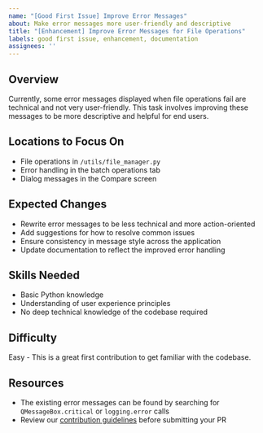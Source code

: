 ```yaml
---
name: "[Good First Issue] Improve Error Messages"
about: Make error messages more user-friendly and descriptive
title: "[Enhancement] Improve Error Messages for File Operations"
labels: good first issue, enhancement, documentation
assignees: ''
---
```


## Overview

Currently, some error messages displayed when file operations fail are technical and not very user-friendly. This task involves improving these messages to be more descriptive and helpful for end users.

## Locations to Focus On

- File operations in `/utils/file_manager.py`
- Error handling in the batch operations tab
- Dialog messages in the Compare screen

## Expected Changes

- Rewrite error messages to be less technical and more action-oriented
- Add suggestions for how to resolve common issues
- Ensure consistency in message style across the application
- Update documentation to reflect the improved error handling

## Skills Needed

- Basic Python knowledge
- Understanding of user experience principles
- No deep technical knowledge of the codebase required

## Difficulty

Easy - This is a great first contribution to get familiar with the codebase.

## Resources

- The existing error messages can be found by searching for `QMessageBox.critical` or `logging.error` calls
- Review our [contribution guidelines](../../CONTRIBUTING.md) before submitting your PR
